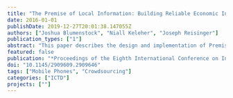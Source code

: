 ```yaml
---
title: "The Premise of Local Information: Building Reliable Economic Indicators from a Decentralized Network of Contributors"
date: 2016-01-01
publishDate: 2019-12-27T20:01:38.147055Z
authors: ["Joshua Blumenstock", "Niall Keleher", "Joseph Reisinger"]
publication_types: ["1"]
abstract: "This paper describes the design and implementation of Premise, a mobile-phone based platform for gathering reliable, quantitative data through on-the-ground networks of local contributors. Founded in 2012 and currently operating in 34 countries, Premise provides small incentives to ordinary citizens to collect high-quality data, and develops statistical algorithms to aggregate millions of individual contributions into reliable economic indicators. Our focus is on the deployment and scale-up of Premise s operations in Nigeria and Liberia, two contexts that highlight the diverse challenges involved in launching a crowd-based data collection platform, ranging from the recruitment and retention of motivated contributors, to the automatic detection of statistically aberrant data. The goals of this paper are thus twofold: first, to provide transparency into the operations of a new platform of growing prominence in the development community; and second, to highlight key lessons learned that can inform future design and deployment of novel methods for data collection and synthesis in developing economies."
featured: false
publication: "*Proceedings of the Eighth International Conference on Information and Communication Technologies and Development*"
doi: "10.1145/2909609.2909646"
tags: ["Mobile Phones", "Crowdsourcing"]
categories: ["ICTD"]
projects: [""]
---
```


